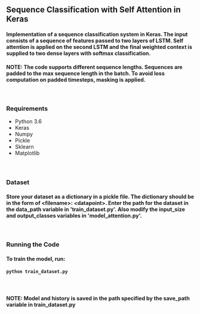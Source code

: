 ## Sequence Classification with Self Attention in Keras

#### Implementation of a sequence classification system in Keras. The input consists of a sequence of features passed to two layers of LSTM. Self attention is applied on the second LSTM and the final weighted context is supplied to two dense layers with softmax classification.
#### NOTE: The code supports different sequence lengths. Sequences are padded to the max sequence length in the batch. To avoid loss computation on padded timesteps, masking is applied.
#### </br>

### Requirements
* Python 3.6
* Keras
* Numpy
* Pickle
* Sklearn
* Matplotlib
#### </br>

### Dataset

#### Store your dataset as a dictionary in a pickle file. The dictionary should be in the form of \<filename\>: \<datapoint\>. Enter the path for the dataset in the data_path variable in 'train_dataset.py'. Also modify the input_size and output_classes variables in 'model_attention.py'.
#### </br>

### Running the Code

#### To train the model, run:
#### ```python train_dataset.py```
#### </br>

#### NOTE: Model and history is saved in the path specified by the save_path variable in train_dataset.py

